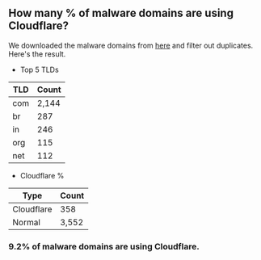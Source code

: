 ## How many % of malware domains are using Cloudflare?


We downloaded the malware domains from [here](https://urlhaus.abuse.ch) and filter out duplicates.
Here's the result.


[//]: # (start replacement)


- Top 5 TLDs

| TLD | Count |
| --- | --- |
| com | 2,144 |
| br | 287 |
| in | 246 |
| org | 115 |
| net | 112 |


- Cloudflare %

| Type | Count |
| --- | --- |
| Cloudflare | 358 |
| Normal | 3,552 |


### 9.2% of malware domains are using Cloudflare.